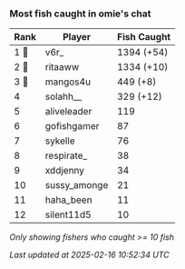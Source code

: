 ### Most fish caught in omie's chat
| Rank | Player | Fish Caught |
|------|--------|-----------|
| 1 🥇  | v6r_  | 1394 (+54) |
| 2 🥈  | ritaaww  | 1334 (+10) |
| 3 🥉  | mangos4u  | 449 (+8) |
| 4  | solahh__  | 329 (+12) |
| 5  | aliveleader  | 119 |
| 6  | gofishgamer  | 87 |
| 7  | sykelle  | 76 |
| 8  | respirate_  | 38 |
| 9  | xddjenny  | 34 |
| 10  | sussy_amonge  | 21 |
| 11  | haha_been  | 11 |
| 12  | silent11d5  | 10 |

_Only showing fishers who caught >= 10 fish_

_Last updated at 2025-02-16 10:52:34 UTC_